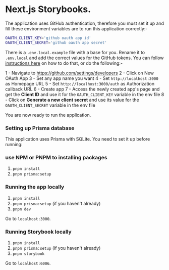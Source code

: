# Next.js Storybooks.

The application uses GitHub authentication, therefore you must set it up and fill these environment variables are to run this application correctly:-

```bash
OAUTH_CLIENT_KEY='github oauth app id'
OAUTH_CLIENT_SECRET='github oauth app secret'
```

There is a `.env.local.example` file with a base for you. Rename it to `.env.local` and add the correct values for the GitHub tokens. You can follow [instructions here](https://docs.github.com/en/apps/oauth-apps/building-oauth-apps/creating-an-oauth-app) on how to do that, or do the following:-

1 - Navigate to https://github.com/settings/developers
2 - Click on New OAuth App
3 - Set any app name you want
4 - Set `http://localhost:3000` as Homepage URL
5 - Set `http://localhost:3000/auth` as Authorization callback URL
6 - Create app
7 - Access the newly created app's page and get the **Client ID** and use it for the `OAUTH_CLIENT_KEY` variable in the env file
8 - Click on **Generate a new client secret** and use its value for the `OAUTH_CLIENT_SECRET` variable in the env file

You are now ready to run the application.

### Setting up Prisma database

This application uses Prisma with SQLite. You need to set it up before running:
### use NPM or PNPM to installing packages

1. `pnpm install`
2. `pnpm prisma:setup`

### Running the app locally

1. `pnpm install`
2. `pnpm prisma:setup` (if you haven't already)
3. `pnpm dev`

Go to `localhost:3000`.

### Running Storybook locally

1. `pnpm install`
2. `pnpm prisma:setup` (if you haven't already)
3. `pnpm storybook`

Go to `localhost:6006`.

